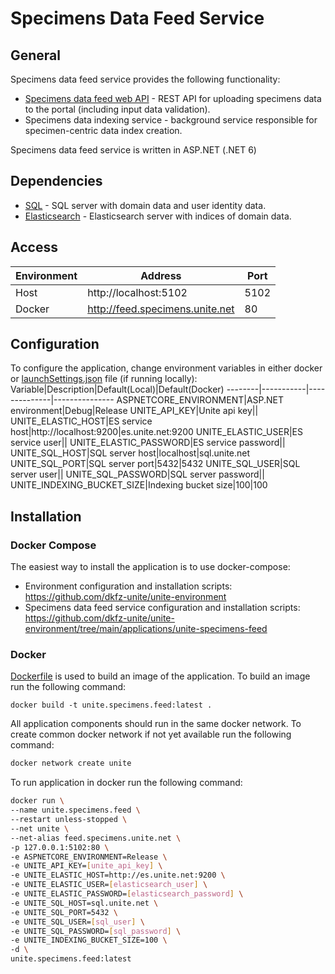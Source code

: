 # Specimens Data Feed Service

## General
Specimens data feed service provides the following functionality:
- [Specimens data feed web API](Docs/api.md) - REST API for uploading specimens data to the portal (including input data validation).
- Specimens data indexing service - background service responsible for specimen-centric data index creation.

Specimens data feed service is written in ASP.NET (.NET 6)

## Dependencies
- [SQL](https://github.com/dkfz-unite/unite-environment/tree/main/programs/postgresql) - SQL server with domain data and user identity data.
- [Elasticsearch](https://github.com/dkfz-unite/unite-environment/tree/main/programs/elasticsearch) - Elasticsearch server with indices of domain data.

## Access
Environment|Address|Port
-----------|-------|----
Host|http://localhost:5102|5102
Docker|http://feed.specimens.unite.net|80

## Configuration
To configure the application, change environment variables in either docker or [launchSettings.json](Unite.Specimens.Feed.Web/Properties/launchSettings.json) file (if running locally):
Variable|Description|Default(Local)|Default(Docker)
--------|-----------|--------------|---------------
ASPNETCORE_ENVIRONMENT|ASP.NET environment|Debug|Release
UNITE_API_KEY|Unite api key||
UNITE_ELASTIC_HOST|ES service host|http://localhost:9200|es.unite.net:9200
UNITE_ELASTIC_USER|ES service user||
UNITE_ELASTIC_PASSWORD|ES service password||
UNITE_SQL_HOST|SQL server host|localhost|sql.unite.net
UNITE_SQL_PORT|SQL server port|5432|5432
UNITE_SQL_USER|SQL server user||
UNITE_SQL_PASSWORD|SQL server password||
UNITE_INDEXING_BUCKET_SIZE|Indexing bucket size|100|100

## Installation

### Docker Compose
The easiest way to install the application is to use docker-compose:
- Environment configuration and installation scripts: https://github.com/dkfz-unite/unite-environment
- Specimens data feed service configuration and installation scripts: https://github.com/dkfz-unite/unite-environment/tree/main/applications/unite-specimens-feed

### Docker
[Dockerfile](https://github.com/dkfz-unite/unite-specimens-feed/blob/main/Dockerfile) is used to build an image of the application.
To build an image run the following command:
```
docker build -t unite.specimens.feed:latest .
```

All application components should run in the same docker network.
To create common docker network if not yet available run the following command:
```bash
docker network create unite
```

To run application in docker run the following command:
```bash
docker run \
--name unite.specimens.feed \
--restart unless-stopped \
--net unite \
--net-alias feed.specimens.unite.net \
-p 127.0.0.1:5102:80 \
-e ASPNETCORE_ENVIRONMENT=Release \
-e UNITE_API_KEY=[unite_api_key] \
-e UNITE_ELASTIC_HOST=http://es.unite.net:9200 \
-e UNITE_ELASTIC_USER=[elasticsearch_user] \
-e UNITE_ELASTIC_PASSWORD=[elasticsearch_password] \
-e UNITE_SQL_HOST=sql.unite.net \
-e UNITE_SQL_PORT=5432 \
-e UNITE_SQL_USER=[sql_user] \
-e UNITE_SQL_PASSWORD=[sql_password] \
-e UNITE_INDEXING_BUCKET_SIZE=100 \
-d \
unite.specimens.feed:latest
```
